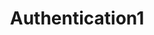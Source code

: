 ---
title: Authentication1
position_number: 2
parameters:
  - name:
    content:
content_markdown: |-
  You need to be authenticated for all API requests. You can generate an API key in your developer dashboard.

  Add the API key to all requests as a GET parameter.

  Nothing will work unless you include this API key
  {: .error}
left_code_blocks:
  - code_block:
    title:
    language:
# right_code_blocks:
#   - code_block: |2-
#        $.get("http://api.myapp.com/books/", { "token": "YOUR_APP_KEY"}, function(data) {
#          alert(data);
#        });
#     title: JQuery
#     language: javascript
#   - code_block: |2-
#        curl http://api.myapp.com/books?token=YOUR_APP_KEY
#     title: Curl
#     language: bash
---